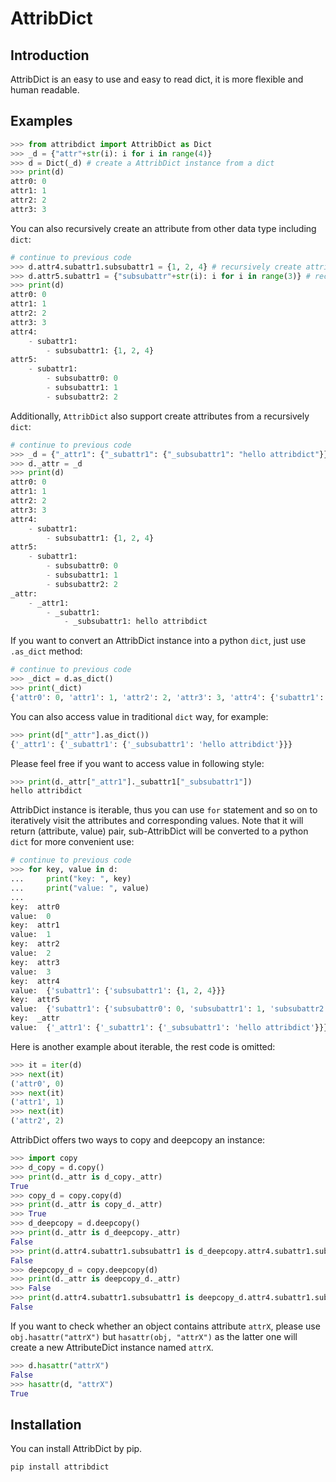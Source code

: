 
# AttribDict

## Introduction

AttribDict is an easy to use and easy to read dict, it is more flexible and human readable.

## Examples

```python
>>> from attribdict import AttribDict as Dict
>>> _d = {"attr"+str(i): i for i in range(4)}
>>> d = Dict(_d) # create a AttribDict instance from a dict
>>> print(d)
attr0: 0
attr1: 1
attr2: 2
attr3: 3
```

You can also recursively create an attribute from other data type including ```dict```: 

```python
# continue to previous code
>>> d.attr4.subattr1.subsubattr1 = {1, 2, 4} # recursively create attribute
>>> d.attr5.subattr1 = {"subsubattr"+str(i): i for i in range(3)} # recursively create from a dict
>>> print(d)
attr0: 0
attr1: 1
attr2: 2
attr3: 3
attr4:
    - subattr1:
        - subsubattr1: {1, 2, 4}
attr5:
    - subattr1:
        - subsubattr0: 0
        - subsubattr1: 1
        - subsubattr2: 2
```

Additionally, ```AttribDict``` also support create attributes from a recursively ```dict```: 

```python
# continue to previous code
>>> _d = {"_attr1": {"_subattr1": {"_subsubattr1": "hello attribdict"}}} # create attributes from a recursively dict
>>> d._attr = _d
>>> print(d)
attr0: 0
attr1: 1
attr2: 2
attr3: 3
attr4:
    - subattr1:
        - subsubattr1: {1, 2, 4}
attr5:
    - subattr1:
        - subsubattr0: 0
        - subsubattr1: 1
        - subsubattr2: 2
_attr:
    - _attr1:
        - _subattr1:
            - _subsubattr1: hello attribdict
```

If you want to convert an AttribDict instance into a python ```dict```, just use ```.as_dict``` method: 

```python
# continue to previous code
>>> _dict = d.as_dict()
>>> print(_dict)
{'attr0': 0, 'attr1': 1, 'attr2': 2, 'attr3': 3, 'attr4': {'subattr1': {'subsubattr1': {1, 2, 4}}}, 'attr5': {'subattr1': {'subsubattr0': 0, 'subsubattr1': 1, 'subsubattr2': 2}}, '_attr': {'_attr1': {'_subattr1': {'_subsubattr1': 'hello attribdict'}}}}
```

You can also access value in traditional ```dict``` way, for example: 

```python
>>> print(d["_attr"].as_dict())
{'_attr1': {'_subattr1': {'_subsubattr1': 'hello attribdict'}}}
```

Please feel free if you want to access value in following style:

```python
>>> print(d._attr["_attr1"]._subattr1["_subsubattr1"])
hello attribdict
```

AttribDict instance is iterable, thus you can use ```for``` statement and so on to iteratively visit the attributes and corresponding values. Note that it will return (attribute, value) pair, sub-AttribDict will be converted to a python ```dict``` for more convenient use: 

```python
# continue to previous code
>>> for key, value in d:
...     print("key: ", key)
...     print("value: ", value)
...
key:  attr0
value:  0
key:  attr1
value:  1
key:  attr2
value:  2
key:  attr3
value:  3
key:  attr4
value:  {'subattr1': {'subsubattr1': {1, 2, 4}}}
key:  attr5
value:  {'subattr1': {'subsubattr0': 0, 'subsubattr1': 1, 'subsubattr2': 2}}
key:  _attr
value:  {'_attr1': {'_subattr1': {'_subsubattr1': 'hello attribdict'}}}
```

Here is another example about iterable, the rest code is omitted: 

```python
>>> it = iter(d)
>>> next(it)
('attr0', 0)
>>> next(it)
('attr1', 1)
>>> next(it)
('attr2', 2) 
```

AttribDict offers two ways to copy and deepcopy an instance:

```python
>>> import copy
>>> d_copy = d.copy()
>>> print(d._attr is d_copy._attr)
True
>>> copy_d = copy.copy(d)
>>> print(d._attr is copy_d._attr)
>>> True
>>> d_deepcopy = d.deepcopy()
>>> print(d._attr is d_deepcopy._attr)
False
>>> print(d.attr4.subattr1.subsubattr1 is d_deepcopy.attr4.subattr1.subsubattr1)
False
>>> deepcopy_d = copy.deepcopy(d)
>>> print(d._attr is deepcopy_d._attr)
>>> False
>>> print(d.attr4.subattr1.subsubattr1 is deepcopy_d.attr4.subattr1.subsubattr1)
False
```

If you want to check whether an object contains attribute `attrX`, please use `obj.hasattr("attrX")` but `hasattr(obj, "attrX")` as the latter one will create a new AttributeDict instance named `attrX`. 

```python
>>> d.hasattr("attrX")
False
>>> hasattr(d, "attrX")
True
```

## Installation

You can install AttribDict by pip.

```
pip install attribdict
```